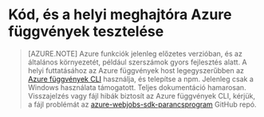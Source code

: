 <properties
    pageTitle="Kidolgozása és Azure függvények helyben futtatni |} Microsoft Azure"
    description="Útmutató: kódot, és a helyi számítógépre Azure függvények tesztelése Azure függvények futtatásához"
    services="functions"
    documentationCenter="na"
    authors="lindydonna"
    manager="erikre"
    editor=""/>

<tags
    ms.service="functions"
    ms.workload="na"
    ms.tgt_pltfrm="multiple"
    ms.devlang="multiple"
    ms.topic="article"
    ms.date="10/25/2016"
    ms.author="donnam"/>

# <a name="how-to-code-and-test-azure-functions-locally"></a>Kód, és a helyi meghajtóra Azure függvények tesztelése 

> [AZURE.NOTE] Azure funkciók jelenleg előzetes verzióban, és az általános környezetét, például szerszámok gyors fejlesztés alatt. A helyi futtatásához az Azure függvények host legegyszerűbben az [Azure függvények CLI](https://go.microsoft.com/fwlink/?linkid=832752) használja, és telepítse a npm. Jelenleg csak a Windows használata támogatott. Teljes dokumentáció hamarosan. Visszajelzés vagy fájl hibák biztosít az Azure függvények CLI, kérjük, a fájl problémát az [azure-webjobs-sdk-parancsprogram](https://github.com/Azure/azure-webjobs-sdk-script) GitHub repó. 

